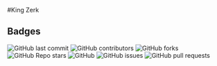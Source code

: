 #King Zerk<br>

## Badges<br>

<p>
<img alt="GitHub last commit" src="https://img.shields.io/github/last-commit/3kh0/3kh0.github.io?color=red&label=Lastest%20commit&logo=github">
<img alt="GitHub contributors" src="https://img.shields.io/github/contributors/3kh0/3kh0.github.io?color=purple&label=Contributors&logo=github">
<img alt="GitHub forks" src="https://img.shields.io/github/forks/3kh0/3kh0.github.io?label=Forks&logo=github">
<img alt="GitHub Repo stars" src="https://img.shields.io/github/stars/3kh0/3kh0.github.io?color=yellow&label=Stars&logo=github">
<img alt="GitHub" src="https://img.shields.io/github/license/3kh0/3kh0.github.io?label=License&logo=github">
<img alt="GitHub issues" src="https://img.shields.io/github/issues/3kh0/3kh0.github.io?label=Issues&logo=github">
<img alt="GitHub pull requests" src="https://img.shields.io/github/issues-pr/3kh0/3kh0.github.io?color=yellow&label=Pull%20Requests&logo=github">
  </p>
